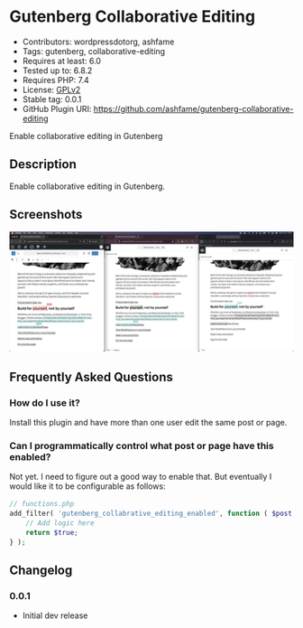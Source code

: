 # Gutenberg Collaborative Editing

- Contributors: wordpressdotorg, ashfame
- Tags: gutenberg, collaborative-editing
- Requires at least: 6.0
- Tested up to: 6.8.2
- Requires PHP: 7.4
- License: [GPLv2](http://www.gnu.org/licenses/gpl-2.0.html)
- Stable tag: 0.0.1
- GitHub Plugin URI: https://github.com/ashfame/gutenberg-collaborative-editing

Enable collaborative editing in Gutenberg

## Description
Enable collaborative editing in Gutenberg.

## Screenshots
![Example](.wporg/screenshot-1.png)

## Frequently Asked Questions

### How do I use it?
Install this plugin and have more than one user edit the same post or page.

### Can I programmatically control what post or page have this enabled?
Not yet. I need to figure out a good way to enable that. But eventually I would like it to be configurable as follows:

~~~php
// functions.php
add_filter( 'gutenberg_collabrative_editing_enabled', function ( $post, $user_ids_collaborating, $user_id_initiating_collaboration ) {
    // Add logic here
	return $true;
} );
~~~

## Changelog

### 0.0.1

- Initial dev release
